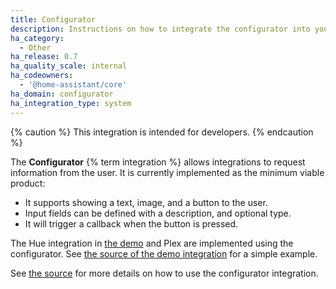 ```yaml
---
title: Configurator
description: Instructions on how to integrate the configurator into your integrations.
ha_category:
  - Other
ha_release: 0.7
ha_quality_scale: internal
ha_codeowners:
  - '@home-assistant/core'
ha_domain: configurator
ha_integration_type: system
---
```


{% caution %}
This integration is intended for developers.
{% endcaution %}

The **Configurator** {% term integration %} allows integrations to request information from the user. It is currently implemented as the minimum viable product:

- It supports showing a text, image, and a button to the user.
- Input fields can be defined with a description, and optional type.
- It will trigger a callback when the button is pressed.

The Hue integration in [the demo](https://demo.home-assistant.io/) and Plex are implemented using the configurator. See [the source of the demo integration](https://github.com/home-assistant/home-assistant/tree/dev/homeassistant/components/demo) for a simple example.

See [the source](https://github.com/home-assistant/home-assistant/tree/dev/homeassistant/components/configurator) for more details on how to use the configurator integration.
